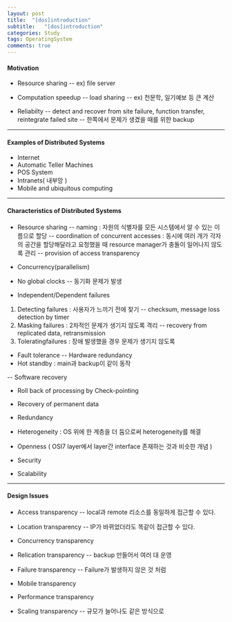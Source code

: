 ```yaml
---
layout: post
title:  "[dos]introduction"
subtitle:   "[dos]introduction"
categories: Study
tags: OperatingSystem
comments: true
---
```


#### Motivation
- Resource sharing
-- ex) file server

- Computation speedup 
-- load sharing
-- ex) 천문학, 일기예보 등 큰 계산

- Reliabilty 
-- detect and recover from site failure, function transfer, reintegrate failed site
-- 한쪽에서 문제가 생겼을 때를 위한 backup

_ _ _

#### Examples of Distributed Systems
- Internet
- Automatic Teller Machines
- POS System
- Intranets( 내부망 )
- Mobile and ubiquitous computing

_ _ _

#### Characteristics of Distributed Systems
- Resource sharing
-- naming : 자원의 식별자를 모든 시스템에서 알 수 있는 이름으로 할당
-- coordination of concurrent accesses : 동시에 여러 개가 각자의 공간을 할당해달라고 요청했을 때 resource manager가 충돌이 일어나지 않도록 관리
-- provision of access transparency

- Concurrency(parallelism)

- No global clocks
-- 동기화 문제가 발생

- Independent/Dependent failures
1) Detecting failures : 사용자가 느끼기 전에 찾기
-- checksum, message loss detection by timer
2) Masking failures : 2차적인 문제가 생기지 않도록 격리
-- recovery from replicated data, retransmission 
3) Toleratingfailures : 장애 발생했을 경우 문제가 생기지 않도록 

- Fault tolerance
-- Hardware redundancy
 - 	Hot standby : main과 backup이 같이 동작

 -- Software recovery
 - Roll back of processing by Check-pointing
 - Recovery of permanent data
	
- Redundancy

- Heterogeneity : OS 위에 한 계층을 더 둠으로써 heterogeneity를 해결

- Openness ( OSI7 layer에서 layer간 interface 존재하는 것과 비슷한 개념 )

- Security
- Scalability

_ _ _

#### Design Issues

- Access transparency
 -- local과 remote 리소스를 동일하게 접근할 수 있다.

- Location transparency
 -- IP가 바뀌었더라도 똑같이 접근할 수 있다. 

- Concurrency transparency
- Relication transparency
 -- backup 만들어서 여러 대 운영

- Failure transparency
 -- Failure가 발생하지 않은 것 처럼

- Mobile transparency
- Performance transparency
- Scaling transparency
 -- 규모가 늘어나도 같은 방식으로

